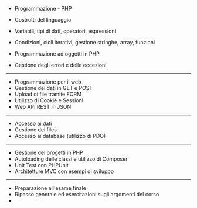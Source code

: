 - Programmazione - PHP   



- Costrutti del linguaggio   
- Variabili, tipi di dati, operatori, espressioni   
- Condizioni, cicli iterativi, gestione stringhe, array, funzioni   
- Programmazione ad oggetti in PHP   
- Gestione degli errori e delle eccezioni   

---

- Programmazione per il web   
- Gestione dei dati in GET e POST   
- Upload di file tramite FORM   
- Utilizzo di Cookie e Sessioni   
- Web API REST in JSON   

---

- Accesso ai dati   
- Gestione dei files   
- Accesso ai database (utilizzo di PDO)   

---

- Gestione dei progetti in PHP   
- Autoloading delle classi e utilizzo di Composer   
- Unit Test con PHPUnit   
- Architetture MVC con esempi di sviluppo   

---

- Preparazione all'esame finale   
- Ripasso generale ed esercitazioni sugli argomenti del corso   
- 